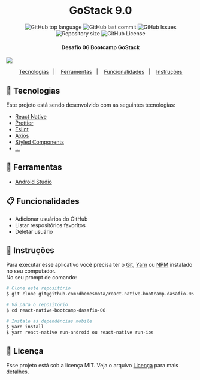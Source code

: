 
<h1 align="center">
  GoStack 9.0
  <br>
</h1>

<p align="center">
  <img alt="GitHub top language" src="https://img.shields.io/github/languages/top/dhemesmota/react-native-bootcamp-dasafio-06">
  
  <img alt="GitHub last commit" src="https://img.shields.io/github/last-commit/dhemesmota/react-native-bootcamp-dasafio-06">
  
  <img alt="GiHub Issues" src="https://img.shields.io/github/issues/dhemesmota/react-native-bootcamp-dasafio-06" >
  
  <img alt="Repository size" src="https://img.shields.io/github/repo-size/dhemesmota/react-native-bootcamp-dasafio-06">
  
  <img alt="GitHub License" src="https://img.shields.io/github/license/dhemesmota/react-native-bootcamp-dasafio-06">

</p>

<h4 align="center">Desafio 06 Bootcamp GoStack</h4>

<p>
  <img alte="Desafio 06" src="https://github.com/dhemesmota/react-native-bootcamp-dasafio-06/blob/master/.github/deafio-06-bootcamp-gostack.gif?raw=true" >
</p>

<p align="center">
  <a href="#rocket-tecnologias">Tecnologias</a>&nbsp;&nbsp;&nbsp;|&nbsp;&nbsp;&nbsp;
  <a href="#wrench-ferramentas">Ferramentas</a>&nbsp;&nbsp;&nbsp;|&nbsp;&nbsp;&nbsp;
  <a href="#clipboard-funcionalidades">Funcionalidades</a>&nbsp;&nbsp;&nbsp;|&nbsp;&nbsp;&nbsp;
  <a href="#page_with_curl-instruções">Instruções</a>
</p>


## :rocket: Tecnologias

Este projeto está sendo desenvolvido com as seguintes tecnologias:

- [React Native][react-native]
- [Prettier][prettier]
- [Eslint][eslint]
- [Axios][axios]
- [Styled Components][styled-components]
- [...][...]

## :wrench: Ferramentas

- [Android Studio][android-studio]


## :clipboard: Funcionalidades
- Adicionar usuários do GitHub
- Listar respositórios favorítos
- Deletar usuário


## :page_with_curl: Instruções 
Para executar esse aplicativo você precisa ter o [Git](https://git-scm.com), [Yarn](https://yarnpkg.com) ou [NPM](https://www.npmjs.com/get-npm) instalado no seu computador.<br>
No seu prompt de comando:
```bash
# Clone este repositório
$ git clone git@github.com:dhemesmota/react-native-bootcamp-dasafio-06.git

# Vá para o repositório
$ cd react-native-bootcamp-dasafio-06

# Instale as dependências mobile
$ yarn install
$ yarn react-native run-android ou react-native run-ios

```

## :memo: Licença
Esse projeto está sob a licença MIT. Veja o arquivo [Licença](https://github.com/dhemesmota/react-native-bootcamp-dasafio-06/blob/master/LICENSE) 
para mais detalhes.

[reactjs]: https://pt-br.reactjs.org/
[react-native]: https://facebook.github.io/react-native/
[nodejs]: https://nodejs.org/en/
[react-router-dom]: https://www.npmjs.com/package/react-router-dom
[react-toastify]: https://github.com/fkhadra/react-toastify
[styled-components]: https://www.styled-components.com/
[eslint]: https://eslint.org/
[prettier]: https://prettier.io/
[axios]: https://github.com/axios/axios
[android-studio]: https://developer.android.com/studio
[...]: https://github.com/dhemesmota/gympoint

[postbird]: https://electronjs.org/apps/postbird
[mongodb-compass]: https://www.mongodb.com/products/compass
[insomnia]: https://insomnia.rest
[docker]: https://docs.docker.com/docker-for-windows/install/
